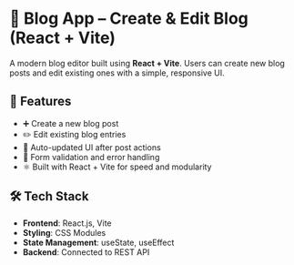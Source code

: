 # 📝 Blog App – Create & Edit Blog (React + Vite)

A modern blog editor built using **React + Vite**. Users can create new blog posts and edit existing ones with a simple, responsive UI.

## 🚀 Features

- ➕ Create a new blog post
- ✏️ Edit existing blog entries
- 💾 Auto-updated UI after post actions
- 📄 Form validation and error handling
- ⚛️ Built with React + Vite for speed and modularity

## 🛠 Tech Stack

- **Frontend**: React.js, Vite
- **Styling**: CSS Modules 
- **State Management**: useState, useEffect
- **Backend**: Connected to REST API


